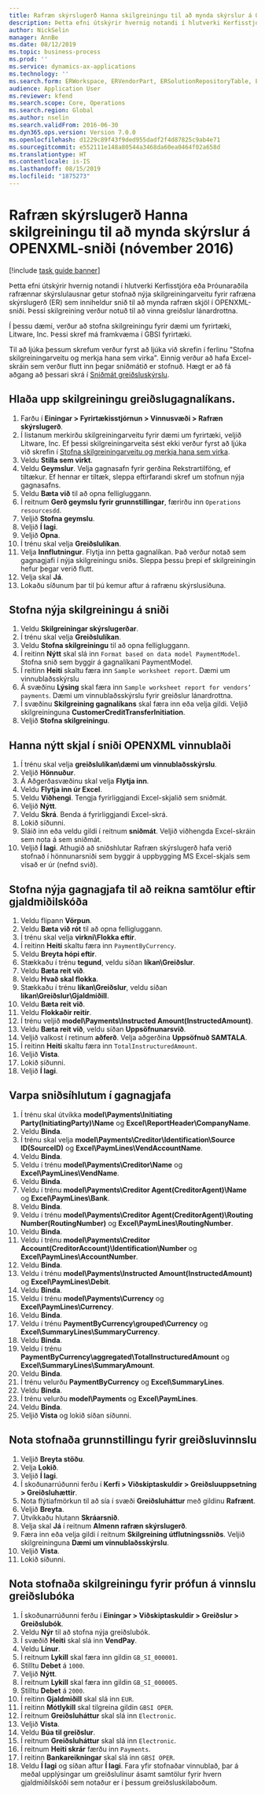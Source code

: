 ```yaml
---
title: Rafræn skýrslugerð Hanna skilgreiningu til að mynda skýrslur á OPENXML-sniði (nóvember 2016)
description: Þetta efni útskýrir hvernig notandi í hlutverki Kerfisstjóra eða Þróunaraðila rafrænnar skýrslulausnar getur stofnað nýja skilgreiningarveitu fyrir rafræna skýrslugerð (ER) sem inniheldur snið til að mynda rafræn skjöl í OPENXML-sniði.
author: NickSelin
manager: AnnBe
ms.date: 08/12/2019
ms.topic: business-process
ms.prod: ''
ms.service: dynamics-ax-applications
ms.technology: ''
ms.search.form: ERWorkspace, ERVendorPart, ERSolutionRepositoryTable, ERSolutionRepositoryCreateDropDialog, ERSolutionImport,  ERSolutionTable, ERSolutionCreateDropDialog, EROperationDesigner, ERDataSourceAddDropDialog, ERModelGroupByFunctionEditor, VendPaymMode, LedgerJournalTable, LedgerJournalTransVendPaym
audience: Application User
ms.reviewer: kfend
ms.search.scope: Core, Operations
ms.search.region: Global
ms.author: nselin
ms.search.validFrom: 2016-06-30
ms.dyn365.ops.version: Version 7.0.0
ms.openlocfilehash: d1229c89f43f9ded955dadf2f4d87825c9ab4e71
ms.sourcegitcommit: e552111e148a80544a3468da60ea0464f02a658d
ms.translationtype: HT
ms.contentlocale: is-IS
ms.lasthandoff: 08/15/2019
ms.locfileid: "1875273"
---
```

# <a name="er-design-a-configuration-for-generating-reports-in-openxml-format-november-2016"></a>Rafræn skýrslugerð Hanna skilgreiningu til að mynda skýrslur á OPENXML-sniði (nóvember 2016)

[!include [task guide banner](../../includes/task-guide-banner.md)]

Þetta efni útskýrir hvernig notandi í hlutverki Kerfisstjóra eða Þróunaraðila rafrænnar skýrslulausnar getur stofnað nýja skilgreiningarveitu fyrir rafræna skýrslugerð (ER) sem inniheldur snið til að mynda rafræn skjöl í OPENXML-sniði. Þessi skilgreining verður notuð til að vinna greiðslur lánardrottna.

Í þessu dæmi, verður að stofna skilgreiningu fyrir dæmi um fyrirtæki, Litware, Inc. Þessi skref má framkvæma í GBSI fyrirtæki.

Til að ljúka þessum skrefum verður fyrst að ljúka við skrefin í ferlinu "Stofna skilgreiningarveitu og merkja hana sem virka". Einnig verður að hafa Excel-skráin sem verður flutt inn þegar sniðmátið er stofnuð. Hægt er að fá aðgang að þessari skrá í [Sniðmát greiðsluskýrslu](https://go.microsoft.com/fwlink/?linkid=862266).


## <a name="upload-the-payments-data-model-configuration"></a>Hlaða upp skilgreiningu greiðslugagnalíkans.
1. Farðu í **Einingar > Fyrirtækisstjórnun > Vinnusvæði > Rafræn skýrslugerð**.
2. Í listanum merkirðu skilgreiningarveitu fyrir dæmi um fyrirtæki, veljið Litware, Inc. Ef þessi skilgreiningarveita sést ekki verður fyrst að ljúka við skrefin í [Stofna skilgreiningarveitu og merkja hana sem virka](er-configuration-provider-mark-it-active-2016-11.md).
3. Veldu **Stilla sem virkt**.
4. Veldu **Geymslur**. Velja gagnasafn fyrir gerðina Rekstrartilföng, ef tiltækur. Ef hennar er tiltæk, sleppa eftirfarandi skref um stofnun nýja gagnasafns.  
5. Veldu **Bæta við** til að opna felligluggann.
6. Í reitnum **Gerð geymslu fyrir grunnstillingar**, færirðu inn `Operations resourcesdd`.
7. Veljið **Stofna geymslu**.
8. Veljið **Í lagi**.
9. Veljið **Opna**.
10. Í trénu skal velja **Greiðslulíkan**.
11. Velja **Innflutningur**. Flytja inn þetta gagnalíkan. Það verður notað sem gagnagjafi í nýja skilgreiningu sniðs. Sleppa þessu þrepi ef skilgreiningin hefur þegar verið flutt.  
12. Velja skal **Já**.
13. Lokaðu síðunum þar til þú kemur aftur á rafrænu skýrslusíðuna.

## <a name="create-a-new-format-configuration"></a>Stofna nýja skilgreiningu á sniði
1. Veldu **Skilgreiningar skýrslugerðar**.
2. Í trénu skal velja **Greiðslulíkan**.
3. Veldu **Stofna skilgreiningu** til að opna felligluggann.
4. Í reitinn **Nýtt** skal slá inn `Format based on data model PaymentModel`. Stofna snið sem byggir á gagnalíkani PaymentModel.
5. Í reitinn **Heiti** skaltu færa inn `Sample worksheet report`. Dæmi um vinnublaðsskýrslu  
6. Á svæðinu **Lýsing** skal færa inn `Sample worksheet report for vendors’ payments`. Dæmi um vinnublaðsskýrslu fyrir greiðslur lánardrottna.  
7. Í svæðinu **Skilgreining gagnalíkans** skal færa inn eða velja gildi. Veljið skilgreininguna **CustomerCreditTransferInitiation**.  
8. Veljið **Stofna skilgreiningu**.

## <a name="design-a-new-document-in-openxml-worksheet-format"></a>Hanna nýtt skjal í sniði OPENXML vinnublaði
1. Í trénu skal velja **greiðslulíkan\dæmi um vinnublaðsskýrslu**.
2. Veljið **Hönnuður**.
3. Á Aðgerðasvæðinu skal velja **Flytja inn**.
4. Veldu **Flytja inn úr Excel**.
5. Veldu **Viðhengi**. Tengja fyrirliggjandi Excel-skjalið sem sniðmát.  
6. Veljið **Nýtt**.
7. Veldu **Skrá**. Benda á fyrirliggjandi Excel-skrá.  
8. Lokið síðunni.
9. Sláið inn eða veldu gildi í reitnum **sniðmát**. Veljið viðhengda Excel-skráin sem nota á sem sniðmát.  
10. Veljið **Í lagi**. Athugið að sniðshlutar Rafræn skýrslugerð hafa verið stofnað í hönnunarsniði sem byggir á uppbygging MS Excel-skjals sem vísað er úr (nefnd svið).  

## <a name="create-a-new-data-source-to-calculate-totals-by-currency-codes"></a>Stofna nýja gagnagjafa til að reikna samtölur eftir gjaldmiðilskóða
1. Veldu flipann **Vörpun**.
2. Veldu **Bæta við rót** til að opna felligluggann.
3. Í trénu skal velja **virkni\Flokka eftir**.
4. Í reitinn **Heiti** skaltu færa inn `PaymentByCurrency`.
5. Veldu **Breyta hópi eftir**.
6. Stækkaðu í trénu **tegund**, veldu síðan **líkan\Greiðslur**.
7. Veldu **Bæta reit við**.
8. Veldu **Hvað skal flokka**.
9. Stækkaðu í trénu **líkan\Greiðslur**, veldu síðan **líkan\Greiðslur\Gjaldmiðill**.
10. Veldu **Bæta reit við**.
11. Veldu **Flokkaðir reitir**.
12. Í trénu veljið **model\Payments\Instructed Amount(InstructedAmount)**.
13. Veldu **Bæta reit við**, veldu síðan **Uppsöfnunarsvið**.
14. Veljið valkost í retinum **aðferð**. Velja aðgerðina **Uppsöfnuð SAMTALA**.  
15. Í reitinn **Heiti** skaltu færa inn `TotalInstructuredAmount`.
16. Veljið **Vista**.
17. Lokið síðunni.
18. Veljið **Í lagi**.

## <a name="map-format-components-to-data-sources"></a>Varpa sniðsíhlutum í gagnagjafa
1. Í trénu skal útvíkka **model\Payments\Initiating Party(InitiatingParty)\Name** og **Excel\ReportHeader\CompanyName**.
2. Veldu **Binda**.
3. Í trénu skal velja **model\Payments\Creditor\Identification\Source ID(SourceID)** og **Excel\PaymLines\VendAccountName**.
4. Veldu **Binda**.
5. Veldu í trénu **model\Payments\Creditor\Name** og **Excel\PaymLines\VendName**.
6. Veldu **Binda**.
7. Veldu í trénu **model\Payments\Creditor Agent(CreditorAgent)\Name** og **Excel\PaymLines\Bank**.
8. Veldu **Binda**.
9. Veldu í trénu **model\Payments\Creditor Agent(CreditorAgent)\Routing Number(RoutingNumber)** og **Excel\PaymLines\RoutingNumber**.
10. Veldu **Binda**.
11. Veldu í trénu **model\Payments\Creditor Account(CreditorAccount)\Identification\Number** og **Excel\PaymLines\AccountNumber**.
12. Veldu **Binda**.
13. Veldu í trénu **model\Payments\Instructed Amount(InstructedAmount)** og **Excel\PaymLines\Debit**.
14. Veldu **Binda**.
15. Veldu í trénu **model\Payments\Currency** og **Excel\PaymLines\Currency**.
16. Veldu **Binda**.
17. Veldu í trénu **PaymentByCurrency\grouped\Currency** og **Excel\SummaryLines\SummaryCurrency**.
18. Veldu **Binda**.
19. Veldu í trénu **PaymentByCurrency\aggregated\TotalInstructuredAmount** og **Excel\SummaryLines\SummaryAmount**.
20. Veldu **Binda**.
21. Í trénu velurðu **PaymentByCurrency** og **Excel\SummaryLines**.
22. Veldu **Binda**.
23. Í trénu velurðu **model\Payments** og **Excel\PaymLines**.
24. Veldu **Binda**.
25. Veljið **Vista** og lokið síðan síðunni.

## <a name="use-the-created-configuration-for-payments-processing"></a>Nota stofnaða grunnstillingu fyrir greiðsluvinnslu
1. Veljið **Breyta stöðu**.
2. Velja **Lokið**.
3. Veljið **Í lagi**.
4. Í skoðunarrúðunni ferðu í **Kerfi > Viðskiptaskuldir > Greiðsluuppsetning > Greiðsluhættir**.
5. Nota flýtiafmörkun til að sía í svæði **Greiðsluháttur** með gildinu **Rafrænt**.
6. Veljið **Breyta**.
7. Útvíkkaðu hlutann **Skráarsnið**.
8. Velja skal **Já** í reitnum **Almenn rafræn skýrslugerð**.
9. Færa inn eða velja gildi í reitnum **Skilgreining útflutningssniðs**. Veljið skilgreininguna **Dæmi um vinnublaðsskýrslu**.  
10. Veljið **Vista**.
11. Lokið síðunni.

## <a name="use-the-created-configuration-for-testing-of-payment-journals-processing"></a>Nota stofnaða skilgreiningu fyrir prófun á vinnslu greiðslubóka
1. Í skoðunarrúðunni ferðu í **Einingar > Viðskiptaskuldir > Greiðslur > Greiðslubók**.
2. Veldu **Nýr** til að stofna nýja greiðslubók.
3. Í svæðið **Heiti** skal slá inn **VendPay**.
4. Veldu **Línur**.
5. Í reitnum **Lykill** skal færa inn gildin `GB_SI_000001`.
6. Stilltu **Debet** á `1000`.
7. Veljið **Nýtt**.
8. Í reitnum **Lykill** skal færa inn gildin `GB_SI_000005`.
9. Stilltu **Debet** á `2000`.
10. Í reitinn **Gjaldmiðill** skal slá inn `EUR`.
11. Í reitinn **Mótlykill** skal tilgreina gildin `GBSI OPER`.
12. Í reitnum **Greiðsluháttur** skal slá inn `Electronic`.
13. Veljið **Vista**.
14. Veldu **Búa til greiðslur**.
15. Í reitnum **Greiðsluháttur** skal slá inn `Electronic`.
16. Í reitnum **Heiti skrár** færðu inn `Payments`.
17. Í reitinn **Bankareikningar** skal slá inn `GBSI OPER`.
18. Veldu **Í lagi** og síðan aftur **Í lagi**. Fara yfir stofnaðar vinnublað, þar á meðal upplýsingar um greiðslulínur ásamt samtölur fyrir hvern gjaldmiðilskóði sem notaður er í þessum greiðsluskilaboðum.  

